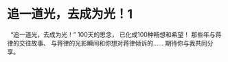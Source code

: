 # 追一道光，去成为光！1

 
“追一道光，去成为光！”
100天的思念，
已化成100种畅想和希望！
那些年与蒋律的交往故事、
与蒋律的光影瞬间和你想对蒋律倾诉的……
期待你与我共同分享。
 
 


